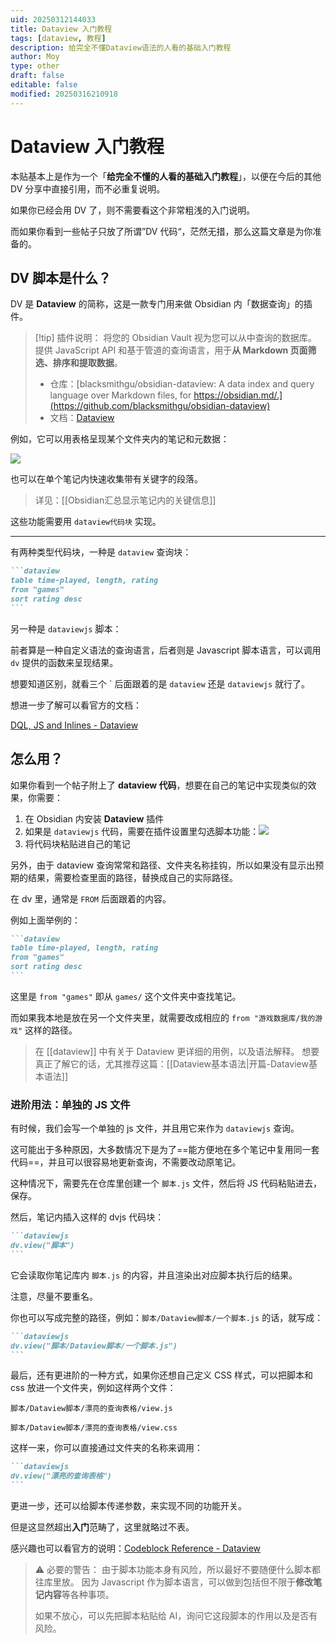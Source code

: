 ```yaml
---
uid: 20250312144033
title: Dataview 入门教程
tags: [dataview, 教程]
description: 给完全不懂Dataview语法的人看的基础入门教程
author: Moy
type: other
draft: false
editable: false
modified: 20250316210918
---
```


# Dataview 入门教程

本贴基本上是作为一个「**给完全不懂的人看的基础入门教程**」，以便在今后的其他 DV 分享中直接引用，而不必重复说明。

如果你已经会用 DV 了，则不需要看这个非常粗浅的入门说明。

而如果你看到一些帖子只放了所谓”DV 代码“，茫然无措，那么这篇文章是为你准备的。

## DV 脚本是什么？

DV 是 **Dataview** 的简称，这是一款专门用来做 Obsidian 内「数据查询」的插件。

> [!tip] 插件说明：
> 将您的 Obsidian Vault 视为您可以从中查询的数据库。
> 提供 JavaScript API 和基于管道的查询语言，用于**从 Markdown 页面筛选、排序和提取数据**。
> - 仓库：[blacksmithgu/obsidian-dataview: A data index and query language over Markdown files, for https://obsidian.md/.](https://github.com/blacksmithgu/obsidian-dataview)
> - 文档：[Dataview](https://blacksmithgu.github.io/obsidian-dataview/)

例如，它可以用表格呈现某个文件夹内的笔记和元数据：

![](https://cdn.pkmer.cn/images/202503162108685.webp!pkmer)

也可以在单个笔记内快速收集带有关键字的段落。

> 详见：[[Obsidian汇总显示笔记内的关键信息]]

这些功能需要用 `dataview代码块` 实现。

___

有两种类型代码块，一种是 `dataview` 查询块：

````md
```dataview  
table time-played, length, rating
from "games"
sort rating desc
```
````

另一种是 `dataviewjs` 脚本：

 前者算是一种自定义语法的查询语言，后者则是 Javascript 脚本语言，可以调用 `dv` 提供的函数来呈现结果。

想要知道区别，就看三个 \` 后面跟着的是 `dataview` 还是 `dataviewjs` 就行了。

想进一步了解可以看官方的文档：

[DQL, JS and Inlines - Dataview](https://blacksmithgu.github.io/obsidian-dataview/queries/dql-js-inline/)

## 怎么用？

如果你看到一个帖子附上了 **dataview 代码**，想要在自己的笔记中实现类似的效果，你需要：

1. 在 Obsidian 内安装 **Dataview** 插件
2. 如果是 `dataviewjs` 代码，需要在插件设置里勾选脚本功能：![](https://cdn.pkmer.cn/images/202503162108687.webp!pkmer)
3. 将代码块粘贴进自己的笔记

另外，由于 dataview 查询常常和路径、文件夹名称挂钩，所以如果没有显示出预期的结果，需要检查里面的路径，替换成自己的实际路径。

在 dv 里，通常是 `FROM` 后面跟着的内容。

例如上面举例的：

````md
```dataview  
table time-played, length, rating
from "games"
sort rating desc
```
````

这里是 `from "games"` 即从 `games/` 这个文件夹中查找笔记。

而如果我本地是放在另一个文件夹里，就需要改成相应的 `from "游戏数据库/我的游戏"` 这样的路径。

> 在 [[dataview]] 中有关于 Dataview 更详细的用例，以及语法解释。
> 想要真正了解它的话，尤其推荐这篇：[[Dataview基本语法|开篇-Dataview基本语法]]

### 进阶用法：单独的 JS 文件

有时候，我们会写一个单独的 js 文件，并且用它来作为 `dataviewjs` 查询。

这可能出于多种原因，大多数情况下是为了==能方便地在多个笔记中复用同一套代码==，并且可以很容易地更新查询，不需要改动原笔记。

这种情况下，需要先在仓库里创建一个 `脚本.js` 文件，然后将 JS 代码粘贴进去，保存。

然后，笔记内插入这样的 dvjs 代码块：

````md
```dataviewjs
dv.view("脚本")
```
````

它会读取你笔记库内 `脚本.js` 的内容，并且渲染出对应脚本执行后的结果。

注意，尽量不要重名。

你也可以写成完整的路径，例如：`脚本/Dataview脚本/一个脚本.js` 的话，就写成：

````md
```dataviewjs
dv.view("脚本/Dataview脚本/一个脚本.js")
```
````

最后，还有更进阶的一种方式，如果你还想自己定义 CSS 样式，可以把脚本和 css 放进一个文件夹，例如这样两个文件：

`脚本/Dataview脚本/漂亮的查询表格/view.js`

`脚本/Dataview脚本/漂亮的查询表格/view.css`

这样一来，你可以直接通过文件夹的名称来调用：

````md
```dataviewjs
dv.view("漂亮的查询表格")
```
````

更进一步，还可以给脚本传递参数，来实现不同的功能开关。

但是这显然超出**入门**范畴了，这里就略过不表。

感兴趣也可以看官方的说明：[Codeblock Reference - Dataview](https://blacksmithgu.github.io/obsidian-dataview/api/code-reference/#dvviewpath-input)

> ⚠️ 必要的警告：
> 由于脚本功能本身有风险，所以最好不要随便什么脚本都往库里放。
> 因为 Javascript 作为脚本语言，可以做到包括但不限于**修改笔记内容**等各种事项。
>
> 如果不放心，可以先把脚本粘贴给 AI，询问它这段脚本的作用以及是否有风险。